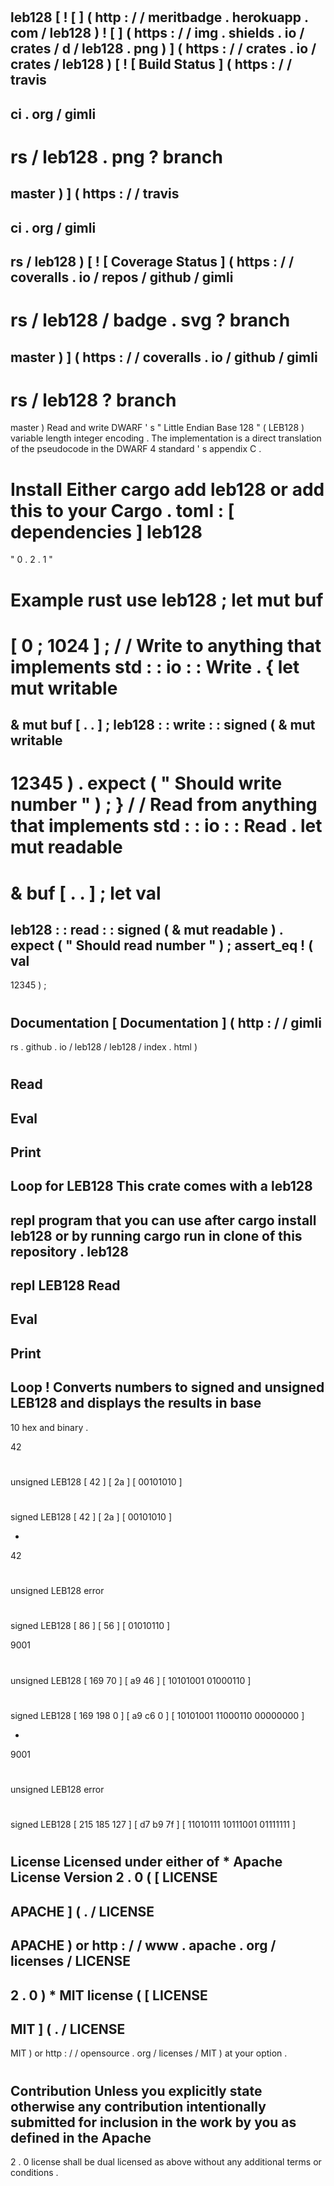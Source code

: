 #
leb128
[
!
[
]
(
http
:
/
/
meritbadge
.
herokuapp
.
com
/
leb128
)
!
[
]
(
https
:
/
/
img
.
shields
.
io
/
crates
/
d
/
leb128
.
png
)
]
(
https
:
/
/
crates
.
io
/
crates
/
leb128
)
[
!
[
Build
Status
]
(
https
:
/
/
travis
-
ci
.
org
/
gimli
-
rs
/
leb128
.
png
?
branch
=
master
)
]
(
https
:
/
/
travis
-
ci
.
org
/
gimli
-
rs
/
leb128
)
[
!
[
Coverage
Status
]
(
https
:
/
/
coveralls
.
io
/
repos
/
github
/
gimli
-
rs
/
leb128
/
badge
.
svg
?
branch
=
master
)
]
(
https
:
/
/
coveralls
.
io
/
github
/
gimli
-
rs
/
leb128
?
branch
=
master
)
Read
and
write
DWARF
'
s
"
Little
Endian
Base
128
"
(
LEB128
)
variable
length
integer
encoding
.
The
implementation
is
a
direct
translation
of
the
pseudocode
in
the
DWARF
4
standard
'
s
appendix
C
.
#
#
Install
Either
cargo
add
leb128
or
add
this
to
your
Cargo
.
toml
:
[
dependencies
]
leb128
=
"
0
.
2
.
1
"
#
#
Example
rust
use
leb128
;
let
mut
buf
=
[
0
;
1024
]
;
/
/
Write
to
anything
that
implements
std
:
:
io
:
:
Write
.
{
let
mut
writable
=
&
mut
buf
[
.
.
]
;
leb128
:
:
write
:
:
signed
(
&
mut
writable
-
12345
)
.
expect
(
"
Should
write
number
"
)
;
}
/
/
Read
from
anything
that
implements
std
:
:
io
:
:
Read
.
let
mut
readable
=
&
buf
[
.
.
]
;
let
val
=
leb128
:
:
read
:
:
signed
(
&
mut
readable
)
.
expect
(
"
Should
read
number
"
)
;
assert_eq
!
(
val
-
12345
)
;
#
#
Documentation
[
Documentation
]
(
http
:
/
/
gimli
-
rs
.
github
.
io
/
leb128
/
leb128
/
index
.
html
)
#
#
Read
-
Eval
-
Print
-
Loop
for
LEB128
This
crate
comes
with
a
leb128
-
repl
program
that
you
can
use
after
cargo
install
leb128
or
by
running
cargo
run
in
clone
of
this
repository
.
leb128
-
repl
LEB128
Read
-
Eval
-
Print
-
Loop
!
Converts
numbers
to
signed
and
unsigned
LEB128
and
displays
the
results
in
base
-
10
hex
and
binary
.
>
42
#
unsigned
LEB128
[
42
]
[
2a
]
[
00101010
]
#
signed
LEB128
[
42
]
[
2a
]
[
00101010
]
>
-
42
#
unsigned
LEB128
error
#
signed
LEB128
[
86
]
[
56
]
[
01010110
]
>
9001
#
unsigned
LEB128
[
169
70
]
[
a9
46
]
[
10101001
01000110
]
#
signed
LEB128
[
169
198
0
]
[
a9
c6
0
]
[
10101001
11000110
00000000
]
>
-
9001
#
unsigned
LEB128
error
#
signed
LEB128
[
215
185
127
]
[
d7
b9
7f
]
[
11010111
10111001
01111111
]
>
#
#
License
Licensed
under
either
of
*
Apache
License
Version
2
.
0
(
[
LICENSE
-
APACHE
]
(
.
/
LICENSE
-
APACHE
)
or
http
:
/
/
www
.
apache
.
org
/
licenses
/
LICENSE
-
2
.
0
)
*
MIT
license
(
[
LICENSE
-
MIT
]
(
.
/
LICENSE
-
MIT
)
or
http
:
/
/
opensource
.
org
/
licenses
/
MIT
)
at
your
option
.
#
#
Contribution
Unless
you
explicitly
state
otherwise
any
contribution
intentionally
submitted
for
inclusion
in
the
work
by
you
as
defined
in
the
Apache
-
2
.
0
license
shall
be
dual
licensed
as
above
without
any
additional
terms
or
conditions
.
